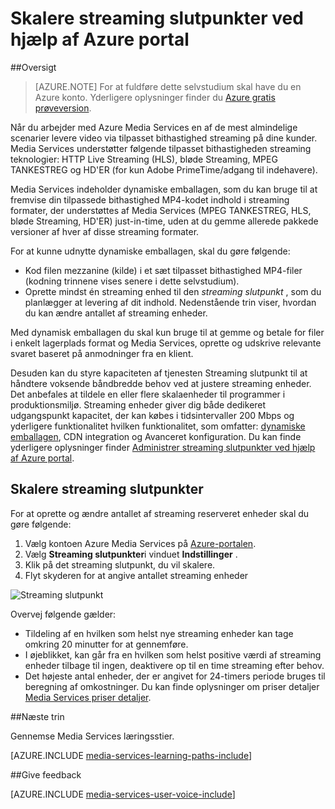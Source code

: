 <properties
    pageTitle=" Skala streaming slutpunkter ved hjælp af Azure portal | Microsoft Azure"
    description="Dette selvstudium vejleder dig gennem trinnene til skalering streaming slutpunkter ved hjælp af Azure portal."
    services="media-services"
    documentationCenter=""
    authors="Juliako"
    manager="erikre"
    editor=""/>

<tags
    ms.service="media-services"
    ms.workload="media"
    ms.tgt_pltfrm="na"
    ms.devlang="na"
    ms.topic="article"
    ms.date="10/24/2016"
    ms.author="juliako"/>


# <a name="scale-streaming-endpoints-with-the-azure-portal"></a>Skalere streaming slutpunkter ved hjælp af Azure portal

##<a name="overview"></a>Oversigt

> [AZURE.NOTE] For at fuldføre dette selvstudium skal have du en Azure konto. Yderligere oplysninger finder du [Azure gratis prøveversion](https://azure.microsoft.com/pricing/free-trial/). 

Når du arbejder med Azure Media Services en af de mest almindelige scenarier levere video via tilpasset bithastighed streaming på dine kunder. Media Services understøtter følgende tilpasset bithastigheden streaming teknologier: HTTP Live Streaming (HLS), bløde Streaming, MPEG TANKESTREG og HD'ER (for kun Adobe PrimeTime/adgang til indehavere).

Media Services indeholder dynamiske emballagen, som du kan bruge til at fremvise din tilpassede bithastighed MP4-kodet indhold i streaming formater, der understøttes af Media Services (MPEG TANKESTREG, HLS, bløde Streaming, HD'ER) just-in-time, uden at du gemme allerede pakkede versioner af hver af disse streaming formater.

For at kunne udnytte dynamiske emballagen, skal du gøre følgende:

- Kod filen mezzanine (kilde) i et sæt tilpasset bithastighed MP4-filer (kodning trinnene vises senere i dette selvstudium).  
- Oprette mindst én streaming enhed til den *streaming slutpunkt* , som du planlægger at levering af dit indhold. Nedenstående trin viser, hvordan du kan ændre antallet af streaming enheder.

Med dynamisk emballagen du skal kun bruge til at gemme og betale for filer i enkelt lagerplads format og Media Services, oprette og udskrive relevante svaret baseret på anmodninger fra en klient.

Desuden kan du styre kapaciteten af tjenesten Streaming slutpunkt til at håndtere voksende båndbredde behov ved at justere streaming enheder. Det anbefales at tildele en eller flere skalaenheder til programmer i produktionsmiljø. Streaming enheder giver dig både dedikeret udgangspunkt kapacitet, der kan købes i tidsintervaller 200 Mbps og yderligere funktionalitet hvilken funktionalitet, som omfatter: [dynamiske emballagen](media-services-dynamic-packaging-overview.md), CDN integration og Avanceret konfiguration. Du kan finde yderligere oplysninger finder [Administrer streaming slutpunkter ved hjælp af Azure portal](media-services-portal-manage-streaming-endpoints.md).

## <a name="scale-streaming-endpoints"></a>Skalere streaming slutpunkter

For at oprette og ændre antallet af streaming reserveret enheder skal du gøre følgende:

1. Vælg kontoen Azure Media Services på [Azure-portalen](https://portal.azure.com/).
2. Vælg **Streaming slutpunkter**i vinduet **Indstillinger** .
3. Klik på det streaming slutpunkt, du vil skalere. 
4. Flyt skyderen for at angive antallet streaming enheder
 
![Streaming slutpunkt](./media/media-services-portal-manage-streaming-endpoints/media-services-manage-streaming-endpoints3.png)

Overvej følgende gælder:

- Tildeling af en hvilken som helst nye streaming enheder kan tage omkring 20 minutter for at gennemføre. 
- I øjeblikket, kan går fra en hvilken som helst positive værdi af streaming enheder tilbage til ingen, deaktivere op til en time streaming efter behov.
- Det højeste antal enheder, der er angivet for 24-timers periode bruges til beregning af omkostninger. Du kan finde oplysninger om priser detaljer [Media Services priser detaljer](http://go.microsoft.com/fwlink/?LinkId=275107).

##<a name="next-steps"></a>Næste trin

Gennemse Media Services læringsstier.

[AZURE.INCLUDE [media-services-learning-paths-include](../../includes/media-services-learning-paths-include.md)]

##<a name="provide-feedback"></a>Give feedback

[AZURE.INCLUDE [media-services-user-voice-include](../../includes/media-services-user-voice-include.md)]


